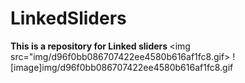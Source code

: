 # LinkedSliders
<B>This is a repository for Linked sliders </B>
<img src="img/d96f0bb086707422ee4580b616af1fc8.gif>
![image]img/d96f0bb086707422ee4580b616af1fc8.gif
